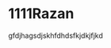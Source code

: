  <!DOCTYPE html>
<html lang="en">
<head>
    <meta charset="UTF-8">
    <meta name="viewport" content="width=device-width, initial-scale=1.0">
    <title>Document</title>
</head>
<body>
    <h1> 1111Razan</h1>
    <p>gfdjhagsdjskhfdhdsfkjdkjfjkd</p>
</body>
</html>
